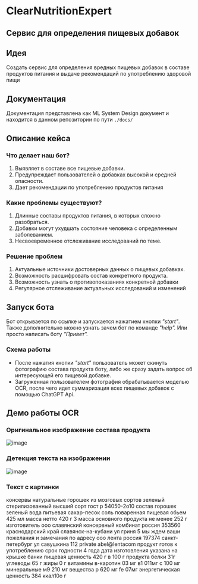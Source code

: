 # ClearNutritionExpert

## Сервис для определения пищевых добавок

## Идея

Создать сервис для определения вредных пищевых добавок в составе продуктов питания и выдаче рекомендаций по употреблению здоровой пищи

## Документация

Документация представлена как ML System Design документ и находится в данном репозитории по пути `./docs/`

## Описание кейса

### Что делает наш бот?

1. Выявляет в составе все пищевые добавки.
2. Предупреждает пользователей о добавках высокой и средней опасности.
3. Дает рекомендации по употреблению продуктов питания

### Какие проблемы существуют?

1. Длинные составы продуктов питания, в которых сложно разобраться.
2. Добавки могут ухудшать состояние человека с определенным заболеванием.
3. Несвоевременное отслеживание исследований по теме.

### Решение проблем

1. Актуальные источники достоверных данных о пищевых добавках.
2. Возможность расшифровать состав конкретного продукта.
3. Возможность узнать о противопоказаниях конкретной добавки
4. Регулярное отслеживание актуальных исследований и изменений

## Запуск бота

Бот открывается по ссылке и запускается нажатием кнопки *"start"*. Также дополнительно можно узнать зачем бот по команде *"help".* Или просто написать боту *"Привет".*

### Схема работы

* После нажатия кнопки *"start"* пользователь может скинуть фотографию состава продукта боту, либо же сразу задать вопрос об интересующей его пищевой добавке.
* Загруженная пользователем фотография обрабатывается моделью OCR, после чего идет суммаризация всех пищевых добавок с помощью ChatGPT Api.

## Демо работы OCR

### Оригинальное изображение состава продукта
![image](https://github.com/TayJen/EcoVictory/assets/57452942/80e72eea-67a4-4ded-a4a0-b73c4026b4c3)

### Детекция текста на изображении
![image](https://github.com/TayJen/EcoVictory/assets/57452942/c8f8b5e3-46ce-42dc-95a7-ba72461f0885)

### Текст с картинки
консервы натуральные горошек из мозговых сортов зеленый стерилизованный высший сорт гост р 54050-2о10 состав горошек зеленый вода питьевая сахар-песок соль поваренная пищевая обьем 425 мл масса нетто 420 г  3 масса основного продукта не менее 252 г изготовитель ооо славянский консервный комбинат россия 353560 краснодарский край славянск-на-кубани ул гриня 5 мы ждем ваши пожелания и замечания по адресу ооо лента россия 197374  санкт-петербург ул савушкина 112 private abel@lentacom продукт готов к употреблению срок годности 4 года дата изготовления указана на крышке банки пищевая ценность 420 г в 100 г продукта белки 31г углеводы 65 г  жиры 0 г витамины в-каротин 03 мг  в1 011мг с 100 мг  минеральные м9 210 мг  вещества р 620 мг  fe 07мг  энергетическая ценность 384 ккал10о г 

